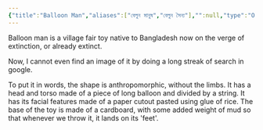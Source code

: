 ```yaml
---
{"title":"Balloon Man","aliases":["বেলুন মানুষ","বেলুন সৈন্য"],"":null,"type":"Object","dg-publish":true,"dg-note-icon":2,"tags":["object","object/toy"],"created":"2023-01-14T13:35:06+06:00","updated":"2023-01-14T14:21:14+06:00","dg-path":"Entities/Objects/Balloon Man.md","permalink":"/entities/objects/balloon-man/","dgPassFrontmatter":true,"noteIcon":2}
---
```


Balloon man is a village fair toy native to Bangladesh now on the verge of extinction, or already extinct.

Now, I cannot even find an image of it by doing a long streak of search in google.

To put it in words, the shape is anthropomorphic, without the limbs. It has a head and torso made of a piece of long balloon and divided by a string. It has its facial features made of a paper cutout pasted using glue of rice. The base of the toy is made of a cardboard, with some added weight of mud so that whenever we throw it, it lands on its 'feet'.